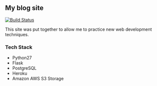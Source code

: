 ## My blog site 
[![Build Status](https://travis-ci.org/jreiher2003/Jeff-Portfolio.svg?branch=master)](https://travis-ci.org/jreiher2003/Jeff-Portfolio)

This site was put together to allow me to practice new web development techniques.  

### Tech Stack 
* Python27
* Flask
* PostgreSQL
* Heroku 
* Amazon AWS S3 Storage 